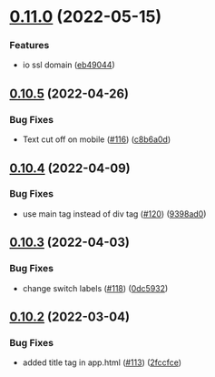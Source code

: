 # [0.11.0](https://github.com/EddieHubCommunity/good-first-issue-finder/compare/v0.10.5...v0.11.0) (2022-05-15)


### Features

* io ssl domain ([eb49044](https://github.com/EddieHubCommunity/good-first-issue-finder/commit/eb49044f76ee38cdcce12f8d978f8876e45213ef))



## [0.10.5](https://github.com/EddieHubCommunity/good-first-issue-finder/compare/v0.10.4...v0.10.5) (2022-04-26)


### Bug Fixes

* Text cut off on mobile ([#116](https://github.com/EddieHubCommunity/good-first-issue-finder/issues/116)) ([c8b6a0d](https://github.com/EddieHubCommunity/good-first-issue-finder/commit/c8b6a0d4ca58354f57b3b7c1914ddf60ee651b33))



## [0.10.4](https://github.com/EddieHubCommunity/good-first-issue-finder/compare/v0.10.3...v0.10.4) (2022-04-09)


### Bug Fixes

* use main tag instead of div tag ([#120](https://github.com/EddieHubCommunity/good-first-issue-finder/issues/120)) ([9398ad0](https://github.com/EddieHubCommunity/good-first-issue-finder/commit/9398ad01bbd1186ffca082eed7ea323b73e96925))



## [0.10.3](https://github.com/EddieHubCommunity/good-first-issue-finder/compare/v0.10.2...v0.10.3) (2022-04-03)


### Bug Fixes

* change switch labels ([#118](https://github.com/EddieHubCommunity/good-first-issue-finder/issues/118)) ([0dc5932](https://github.com/EddieHubCommunity/good-first-issue-finder/commit/0dc5932c0176821885830c1764c910982c9afd82))



## [0.10.2](https://github.com/EddieHubCommunity/good-first-issue-finder/compare/v0.10.1...v0.10.2) (2022-03-04)


### Bug Fixes

* added title tag in app.html ([#113](https://github.com/EddieHubCommunity/good-first-issue-finder/issues/113)) ([2fccfce](https://github.com/EddieHubCommunity/good-first-issue-finder/commit/2fccfce1f941cf42478ae404086c165f4c34e4d8))



